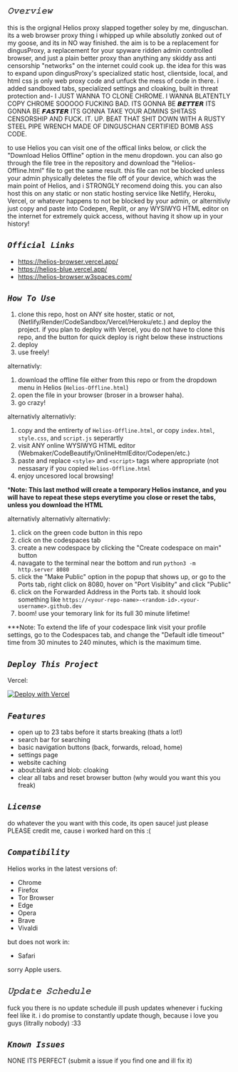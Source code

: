 ## ***`𝙾𝚟𝚎𝚛𝚟𝚒𝚎𝚠`***

this is the orgignal Helios proxy slapped together soley by me, dinguschan. its a web browser proxy thing i whipped up while absolutly zonked out of my goose, and its in NO way finished. the aim is to be a replacement for dingusProxy, a replacement for your spyware ridden admin controlled browser, and just a plain better proxy than anything any skiddy ass anti censorship "networks" on the internet could cook up. the idea for this was to expand upon dingusProxy's specialized static host, clientside, local, and html css js only web proxy code and unfuck the mess of code in there. i added sandboxed tabs, specialized settings and cloaking, built in threat protection and- I JUST WANNA TO CLONE CHROME. I WANNA BLATENTLY COPY CHROME SOOOOO FUCKING BAD. ITS GONNA BE 𝘽𝙀𝙏𝙏𝙀𝙍 ITS GONNA BE 𝙁𝘼𝙎𝙏𝙀𝙍 ITS GONNA TAKE YOUR ADMINS SHITASS CENSORSHIP AND FUCK. IT. UP. BEAT THAT SHIT DOWN WITH A RUSTY STEEL PIPE WRENCH MADE OF DINGUSCHAN CERTIFIED BOMB ASS CODE. 

to use Helios you can visit one of the offical links below, or click the "Download Helios Offline" option in the menu dropdown. you can also go through the file tree in the repository and download the "Helios-Offline.html" file to get the same result. this file can not be blocked unless your admin physically deletes the file off of your device, which was the main point of Helios, and i STRONGLY recomend doing this. you can also host this on any static or non static hosting service like Netlify, Heroku, Vercel, or whatever happens to not be blocked by your admin, or alternitivly just copy and paste into Codepen, Replit, or any WYSIWYG HTML editor on the internet for extremely quick access, without having it show up in your history!

## ***`Official Links`***

- https://helios-browser.vercel.app/
- https://helios-blue.vercel.app/
- https://helios-browser.w3spaces.com/

## ***`How To Use`***

1. clone this repo, host on ANY site hoster, static or not, (Netlify/Render/CodeSandbox/Vercel/Heroku/etc.) and deploy the project. if you plan to deploy with Vercel, you do not have to clone this repo, and the button for quick deploy is right below these instructions
2. deploy
3. use freely!

alternativly: 

1. download the offline file either from this repo or from the dropdown menu in Helios (`Helios-Offline.html`)
3. open the file in your browser (broser in a browser haha).
4. go crazy!

alternativly alternativly:

1. copy and the entirerty of `Helios-Offline.html`, or copy `index.html`, `style.css`, and `script.js` seperartly
2. visit ANY online WYSIWYG HTML editor (Webmaker/CodeBeautify/OnlineHtmlEditor/Codepen/etc.)
3. paste and replace `<style>` and `<script>` tags where appropriate (not nessasary if you copied `Helios-Offline.html`
4. enjoy uncesored local browsing!

***Note: This last method will create a temporary Helios instance, and you will have to repeat these steps everytime you close or reset the tabs, unless you download the HTML**

alternativly alternativly alternativly:

1. click on the green code button in this repo
2. click on the codespaces tab
3. create a new codespace by clicking the "Create codespace on main" button
4. navagate to the terminal near the bottom and run `python3 -m http.server 8080` 
5. click the "Make Public" option in the popup that shows up, or go to the Ports tab, right click on 8080, hover on "Port Visiblity" and click "Public"
6. click on the Forwarded Address in the Ports tab. it should look something like `https://<your-repo-name>-<random-id>.<your-username>.github.dev`
7. boom! use your temorary link for its full 30 minute lifetime!

***Note: To extend the life of your codespace link visit your profile settings, go to the Codespaces tab, and change the "Default idle timeout" time from 30 minutes to 240 minutes, which is the maximum time.

## ***`Deploy This Project`***
Vercel:
 
[![Deploy with Vercel](https://vercel.com/button)](https://vercel.com/new/clone?repository-url=https%3A%2F%2Fgithub.com%2Fdinguschan-owo%2FHelios%2Ftree%2Fmain%2F)

## ***`Features`***

- open up to 23 tabs before it starts breaking (thats a lot!)
- search bar for searching
- basic navigation buttons (back, forwards, reload, home)
- settings page
- website caching
- about:blank and blob: cloaking
- clear all tabs and reset browser button (why would you want this you freak)

## ***`License`***

do whatever the you want with this code, its open sauce! just please PLEASE credit me, cause i worked hard on this :(

## ***`Compatibility`***

Helios works in the latest versions of:

- Chrome
- Firefox
- Tor Browser
- Edge
- Opera
- Brave
- Vivaldi

but does not work in:

- Safari

sorry Apple users.
   
## ***`𝚄𝚙𝚍𝚊𝚝𝚎 𝚂𝚌𝚑𝚎𝚍𝚞𝚕𝚎`***

fuck you there is no update schedule ill push updates whenever i fucking feel like it. i do promise to constantly update though, because i love you guys (litrally nobody) :33

## ***`Known Issues`***

NONE ITS PERFECT (submit a issue if you find one and ill fix it)
